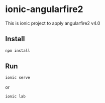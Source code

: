 # ionic-angularfire2
This is ionic project to apply angularfire2 v4.0


## Install

```bash
npm install
```

## Run

```bash
ionic serve
```
or
```bash
ionic lab
```


